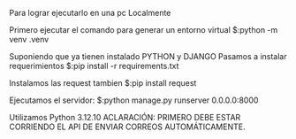 Para lograr ejecutarlo en una pc Localmente

Primero ejecutar el comando para generar un entorno virtual
$:python -m venv .venv

Suponiendo que ya tienen instalado PYTHON y DJANGO
Pasamos a instalar requerimientos
$:pip install -r requirements.txt

Instalamos las request tambien
$:pip install request

Ejecutamos el servidor:
$:python manage.py runserver 0.0.0.0:8000


Utilizamos Python 3.12.10
ACLARACIÓN: PRIMERO DEBE ESTAR CORRIENDO EL API DE ENVIAR CORREOS AUTOMÁTICAMENTE.
